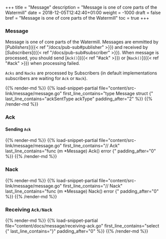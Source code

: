 +++
title = "Message"
description = "Message is one of core parts of the Watermill"
date = 2018-12-05T12:42:40+01:00
weight = -1000
draft = false
bref = "Message is one of core parts of the Watermill"
toc = true
+++

### Message

Message is one of core parts of the Watermill. Messages are emmitted by [*Publishers*]({{< ref "/docs/pub-sub#publisher" >}}) and received by [*Subscribers*]({{< ref "/docs/pub-sub#subscriber" >}}).
When message is processed, you should send [`Ack()`]({{< ref "#ack" >}}) or [`Nack()`]({{< ref "#ack" >}}) when processing failed.

`Acks` and `Nacks` are processed by Subscribers (in default implementations subscribers are waiting for `Ack` or `Nack`).

{{% render-md %}}
{{% load-snippet-partial file="content/src-link/message/message.go" first_line_contains="type Message struct {" last_line_contains="ackSentType ackType" padding_after="2" %}}
{{% /render-md %}}

### Ack

#### Sending `Ack`

{{% render-md %}}
{{% load-snippet-partial file="content/src-link/message/message.go" first_line_contains="// Ack" last_line_contains="func (m *Message) Ack() error {" padding_after="0" %}}
{{% /render-md %}}


### Nack

{{% render-md %}}
{{% load-snippet-partial file="content/src-link/message/message.go" first_line_contains="// Nack" last_line_contains="func (m *Message) Nack() error {" padding_after="0" %}}
{{% /render-md %}}

### Receiving `Ack/Nack`

{{% render-md %}}
{{% load-snippet-partial file="content/docs/message/receiving-ack.go" first_line_contains="select {" last_line_contains="}" padding_after="0" %}}
{{% /render-md %}}

